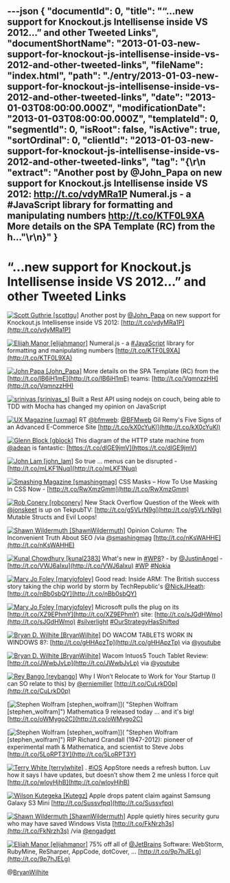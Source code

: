 ---json
{
  "documentId": 0,
  "title": "“…new support for Knockout.js Intellisense inside VS 2012…” and other Tweeted Links",
  "documentShortName": "2013-01-03-new-support-for-knockout-js-intellisense-inside-vs-2012-and-other-tweeted-links",
  "fileName": "index.html",
  "path": "./entry/2013-01-03-new-support-for-knockout-js-intellisense-inside-vs-2012-and-other-tweeted-links",
  "date": "2013-01-03T08:00:00.000Z",
  "modificationDate": "2013-01-03T08:00:00.000Z",
  "templateId": 0,
  "segmentId": 0,
  "isRoot": false,
  "isActive": true,
  "sortOrdinal": 0,
  "clientId": "2013-01-03-new-support-for-knockout-js-intellisense-inside-vs-2012-and-other-tweeted-links",
  "tag": "{\r\n  \"extract\": \"Another post by @John_Papa on new support for Knockout.js Intellisense inside VS 2012: http://t.co/vdyMRa1P  Numeral.js - a #JavaScript library for formatting and manipulating numbers http://t.co/KTF0L9XA  More details on the SPA Template (RC) from the h...\"\r\n}"
}
---

# “…new support for Knockout.js Intellisense inside VS 2012…” and other Tweeted Links

[<img alt="Scott Guthrie [scottgu]" src="https://songhay.blob.core.windows.net/shared-social-twitter/scottgu.jpg">](http://weblogs.asp.net/scottgu "Scott Guthrie [scottgu]") <span>Another post by [@John_Papa](http://twitter.com/John_Papa) on new support for Knockout.js Intellisense inside VS 2012: [http://t.co/vdyMRa1P](http://t.co/vdyMRa1P)</span>

[<img alt="Elijah Manor [elijahmanor]" src="https://songhay.blob.core.windows.net/shared-social-twitter/elijahmanor.jpeg">](http://elijahmanor.com "Elijah Manor [elijahmanor]") <span>Numeral.js - a [#JavaScript](http://search.twitter.com/search?q=%23JavaScript) library for formatting and manipulating numbers [http://t.co/KTF0L9XA](http://t.co/KTF0L9XA)</span>

[<img alt="John Papa [John_Papa]" src="https://songhay.blob.core.windows.net/shared-social-twitter/John_Papa.png">](http://johnpapa.net "John Papa [John_Papa]") <span>More details on the SPA Template (RC) from the [http://t.co/IB6iH1mE](http://t.co/IB6iH1mE) teams: [http://t.co/VqmnzzHH](http://t.co/VqmnzzHH)</span>

[<img alt="srinivas [srinivas_s]" src="https://songhay.blob.core.windows.net/shared-social-twitter/srinivas_s.png">](http://www.agiledrivendevelopment.net "srinivas [srinivas_s]") <span>Built a Rest API using nodejs on couch, being able to TDD with Mocha has changed my opinion on JavaScript</span>

[<img alt="UX Magazine [uxmag]" src="https://songhay.blob.core.windows.net/shared-social-twitter/uxmag.png">](http://uxmag.com "UX Magazine [uxmag]") <span>RT [@bfmweb](http://twitter.com/bfmweb): [@BFMweb](http://twitter.com/BFMweb) Gil Remy's Five Signs of an Advanced E-Commerce Site [http://t.co/kX0cYuKl](http://t.co/kX0cYuKl)</span>

[<img alt="Glenn Block [gblock]" src="https://songhay.blob.core.windows.net/shared-social-twitter/gblock.jpeg">](http://blogs.msdn.com/gblock "Glenn Block [gblock]") <span>This diagram of the HTTP state machine from [@adean](http://twitter.com/adean) is fantastic: [https://t.co/dlGE9jmV](https://t.co/dlGE9jmV)</span>

[<img alt="John Lam [john_lam]" src="https://songhay.blob.core.windows.net/shared-social-twitter/john_lam.jpg">](http://about.me/jlam "John Lam [john_lam]") <span>So true ... menus can be disrupted - [http://t.co/mLKF1Nuq](http://t.co/mLKF1Nuq)</span>

[<img alt="Smashing Magazine [smashingmag]" src="https://songhay.blob.core.windows.net/shared-social-twitter/smashingmag.png">](http://www.smashingmagazine.com "Smashing Magazine [smashingmag]") <span>CSS Masks – How To Use Masking In CSS Now - [http://t.co/RwXmzGmm](http://t.co/RwXmzGmm)</span>

[<img alt="Rob Conery [robconery]" src="https://songhay.blob.core.windows.net/shared-social-twitter/robconery.jpeg">](http://wekeroad.com "Rob Conery [robconery]") <span>New Stack Overflow Question of the Week with [@jonskeet](http://twitter.com/jonskeet) is up on TekpubTV: [http://t.co/g5VLrN9g](http://t.co/g5VLrN9g) Mutable Structs and Evil Loops!</span>

[<img alt="Shawn Wildermuth [ShawnWildermuth]" src="https://songhay.blob.core.windows.net/shared-social-twitter/ShawnWildermuth.jpeg">](http://wildermuth.com "Shawn Wildermuth [ShawnWildermuth]") <span>Opinion Column: The Inconvenient Truth About SEO /via [@smashingmag](http://twitter.com/smashingmag) [http://t.co/nKsWAHHE](http://t.co/nKsWAHHE)</span>

[<img alt="Kunal Chowdhury [kunal2383]" src="https://songhay.blob.core.windows.net/shared-social-twitter/kunal2383.jpeg">](http://www.kunal-chowdhury.com "Kunal Chowdhury [kunal2383]") <span>What's new in [#WP8](http://search.twitter.com/search?q=%23WP8)? - by [@JustinAngel](http://twitter.com/JustinAngel) - [http://t.co/VWJ6aIxu](http://t.co/VWJ6aIxu) [#WP](http://search.twitter.com/search?q=%23WP) [#Nokia](http://search.twitter.com/search?q=%23Nokia)</span>

[<img alt="Mary Jo Foley [maryjofoley]" src="https://songhay.blob.core.windows.net/shared-social-twitter/maryjofoley.png">](http://blogs.zdnet.com/microsoft "Mary Jo Foley [maryjofoley]") <span>Good read: Inside ARM: The British success story taking the chip world by storm by TechRepublic's [@NickJHeath](http://twitter.com/NickJHeath): [http://t.co/nBb0sbQY](http://t.co/nBb0sbQY)</span>

[<img alt="Mary Jo Foley [maryjofoley]" src="https://songhay.blob.core.windows.net/shared-social-twitter/maryjofoley.png">](http://blogs.zdnet.com/microsoft "Mary Jo Foley [maryjofoley]") <span>Microsoft pulls the plug on its [http://t.co/XZ9EPhmY](http://t.co/XZ9EPhmY) site: [http://t.co/sJGdHWmo](http://t.co/sJGdHWmo) [#silverlight](http://search.twitter.com/search?q=%23silverlight) [#OurStrategyHasShifted](http://search.twitter.com/search?q=%23OurStrategyHasShifted)</span>

[<img alt="Bryan D. Wilhite [BryanWilhite]" src="https://songhay.blob.core.windows.net/shared-social-twitter/BryanWilhite.jpeg">](http://songhayblog.azurewebsites.net/ "Bryan D. Wilhite [BryanWilhite]") <span>DO WACOM TABLETS WORK IN WINDOWS 8?: [http://t.co/gHHApzTp](http://t.co/gHHApzTp) via [@youtube](http://twitter.com/youtube)</span>

[<img alt="Bryan D. Wilhite [BryanWilhite]" src="https://songhay.blob.core.windows.net/shared-social-twitter/BryanWilhite.jpeg">](http://songhayblog.azurewebsites.net/ "Bryan D. Wilhite [BryanWilhite]") <span>Wacom Intuos5 Touch Tablet Review: [http://t.co/JWwbJvLp](http://t.co/JWwbJvLp) via [@youtube](http://twitter.com/youtube)</span>

[<img alt="Rey Bango [reybango]" src="https://songhay.blob.core.windows.net/shared-social-twitter/reybango.jpeg">](http://blog.reybango.com "Rey Bango [reybango]") <span>Why I Won’t Relocate to Work for Your Startup (I can SO relate to this) by [@erniemiller](http://twitter.com/erniemiller) [http://t.co/CuLrkD0p](http://t.co/CuLrkD0p)</span>

[<img alt="Stephen Wolfram [stephen_wolfram]" src="https://songhay.blob.core.windows.net/shared-social-twitter/stephen_wolfram.png">]( "Stephen Wolfram [stephen_wolfram]") <span>Mathematica 9 released today ... and it's big! [http://t.co/oWMygo2C](http://t.co/oWMygo2C)</span>

[<img alt="Stephen Wolfram [stephen_wolfram]" src="https://songhay.blob.core.windows.net/shared-social-twitter/stephen_wolfram.png">]( "Stephen Wolfram [stephen_wolfram]") <span>RIP Richard Crandall (1947-2012): pioneer of experimental math & Mathematica, and scientist to Steve Jobs [http://t.co/5LoRPT3Y](http://t.co/5LoRPT3Y)</span>

[<img alt="Terry White [terrylwhite]" src="https://songhay.blob.core.windows.net/shared-social-twitter/terrylwhite.jpeg">](http://terrywhite.com "Terry White [terrylwhite]") <span>. [#iOS](http://search.twitter.com/search?q=%23iOS) AppStore needs a refresh button. Luv how it says I have updates, but doesn’t show them 2 me unless I force quit [http://t.co/wloyHjhB](http://t.co/wloyHjhB)</span>

[<img alt="Wilson Kutegeka [Kutegz]" src="https://songhay.blob.core.windows.net/shared-social-twitter/Kutegz.jpeg">](http://www.clinicmaster.net "Wilson Kutegeka [Kutegz]") <span>Apple drops patent claim against Samsung Galaxy S3 Mini [http://t.co/Sussvfpq](http://t.co/Sussvfpq)</span>

[<img alt="Shawn Wildermuth [ShawnWildermuth]" src="https://songhay.blob.core.windows.net/shared-social-twitter/ShawnWildermuth.jpeg">](http://wildermuth.com "Shawn Wildermuth [ShawnWildermuth]") <span>Apple quietly hires security guru who may have saved Windows Vista [http://t.co/FkNrzh3s](http://t.co/FkNrzh3s) /via [@engadget](http://twitter.com/engadget)</span>

[<img alt="Elijah Manor [elijahmanor]" src="https://songhay.blob.core.windows.net/shared-social-twitter/elijahmanor.jpeg">](http://elijahmanor.com "Elijah Manor [elijahmanor]") <span>75% off all of [@JetBrains](http://twitter.com/JetBrains) Software: WebStorm, RubyMine, ReSharper, AppCode, dotCover, ... [http://t.co/9p7hJELg](http://t.co/9p7hJELg)</span>

@[BryanWilhite](https://twitter.com/BryanWilhite)
